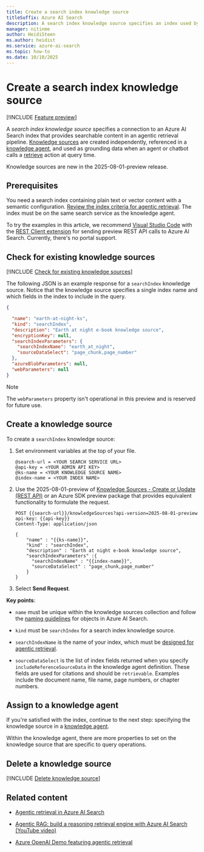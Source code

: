 ```yaml
---
title: Create a search index knowledge source
titleSuffix: Azure AI Search
description: A search index knowledge source specifies an index used by a knowledge agent for agentic retrieval workloads.
manager: nitinme
author: HeidiSteen
ms.author: heidist
ms.service: azure-ai-search
ms.topic: how-to
ms.date: 10/10/2025
---
```


# Create a search index knowledge source

[!INCLUDE [Feature preview](./includes/previews/preview-generic.md)]

A *search index knowledge source* specifies a connection to an Azure AI Search index that provides searchable content in an agentic retrieval pipeline. [Knowledge sources](agentic-knowledge-source-overview.md) are created independently, referenced in a [knowledge agent](agentic-retrieval-how-to-create-knowledge-base.md), and used as grounding data when an agent or chatbot calls a [retrieve](/rest/api/searchservice/knowledge-retrieval/retrieve?view=rest-searchservice-2025-08-01-preview&preserve-view=true) action at query time.

Knowledge sources are new in the 2025-08-01-preview release.

## Prerequisites

You need a search index containing plain text or vector content with a semantic configuration. [Review the index criteria for agentic retrieval](agentic-retrieval-how-to-create-index.md#criteria-for-agentic-retrieval). The index must be on the same search service as the knowledge agent.

To try the examples in this article, we recommend [Visual Studio Code](https://code.visualstudio.com/download) with the [REST Client extension](https://marketplace.visualstudio.com/items?itemName=humao.rest-client) for sending preview REST API calls to Azure AI Search. Currently, there's no portal support.

## Check for existing knowledge sources

[!INCLUDE [Check for existing knowledge sources](includes/how-tos/knowledge-source-check-rest.md)]

The following JSON is an example response for a `searchIndex` knowledge source. Notice that the knowledge source specifies a single index name and which fields in the index to include in the query.

```json
{

  "name": "earth-at-night-ks",
  "kind": "searchIndex",
  "description": "Earth at night e-book knowledge source",
  "encryptionKey": null,
  "searchIndexParameters": {
    "searchIndexName": "earth_at_night",
    "sourceDataSelect": "page_chunk,page_number"
  },
  "azureBlobParameters": null,
  "webParameters": null
}
```

> [!NOTE]
> The `webParameters` property isn't operational in this preview and is reserved for future use.

## Create a knowledge source

To create a `searchIndex` knowledge source:

1. Set environment variables at the top of your file.

    ```http
    @search-url = <YOUR SEARCH SERVICE URL>
    @api-key = <YOUR ADMIN API KEY>
    @ks-name = <YOUR KNOWLEDGE SOURCE NAME>
    @index-name = <YOUR INDEX NAME>
    ```

1. Use the 2025-08-01-preview of [Knowledge Sources - Create or Update (REST API)](/rest/api/searchservice/knowledge-sources/create-or-update?view=rest-searchservice-2025-08-01-preview&preserve-view=true) or an Azure SDK preview package that provides equivalent functionality to formulate the request.

    ```http
    POST {{search-url}}/knowledgeSources?api-version=2025-08-01-preview
    api-key: {{api-key}}
    Content-Type: application/json
    
    {
        "name" : "{{ks-name}}",
        "kind" : "searchIndex",
        "description" : "Earth at night e-book knowledge source",
        "searchIndexParameters" :{
          "searchIndexName" : "{{index-name}}",
          "sourceDataSelect" : "page_chunk,page_number"
        }
    }
    ```

1. Select **Send Request**.

**Key points**:

+ `name` must be unique within the knowledge sources collection and follow the [naming guidelines](/rest/api/searchservice/naming-rules) for objects in Azure AI Search.

+ `kind` must be `searchIndex` for a search index knowledge source.

+ `searchIndexName` is the name of your index, which must be [designed for agentic retrieval](agentic-retrieval-how-to-create-index.md).

+ `sourceDataSelect` is the list of index fields returned when you specify `includeReferenceSourceData` in the knowledge agent definition. These fields are used for citations and should be `retrievable`. Examples include the document name, file name, page numbers, or chapter numbers.

## Assign to a knowledge agent

If you're satisfied with the index, continue to the next step: specifying the knowledge source in a [knowledge agent](agentic-retrieval-how-to-create-knowledge-base.md).

Within the knowledge agent, there are more properties to set on the knowledge source that are specific to query operations.

## Delete a knowledge source

[!INCLUDE [Delete knowledge source](includes/how-tos/knowledge-source-delete-rest.md)]

## Related content

+ [Agentic retrieval in Azure AI Search](agentic-retrieval-overview.md)

+ [Agentic RAG: build a reasoning retrieval engine with Azure AI Search (YouTube video)](https://www.youtube.com/watch?v=PeTmOidqHM8)

+ [Azure OpenAI Demo featuring agentic retrieval](https://github.com/Azure-Samples/azure-search-openai-demo)
